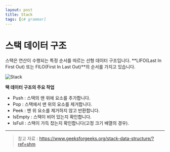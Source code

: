 ```yaml
---
layout: post
title: Stack
tags: [c# grammar]
---
```


# 스택 데이터 구조

스택은 연산이 수행되는 특정 순서를 따르는 선형 데이터 구조입니다.
**LIFO(Last In First Out) 또는 FILO(First In Last Out)**의 순서를 가지고 있습니다.

![Stack](https://media.geeksforgeeks.org/wp-content/cdn-uploads/20230726165552/Stack-Data-Structure.png)

**택 데이터 구조의 주요 작업**
* Push : 스택의 맨 위에 요소를 추가합니다.
* Pop : 스택에서 맨 위의 요소를 제거합니다.
* Peek : 맨 위 요소를 제거하지 않고 반환합니다.
* IsEmpty : 스택이 비어 있는지 확인합니다.
* IsFull : 스택이 가득 찼는지 확인합니다(고정 크기 배열의 경우).


___
> 참고 자료 : https://www.geeksforgeeks.org/stack-data-structure/?ref=shm